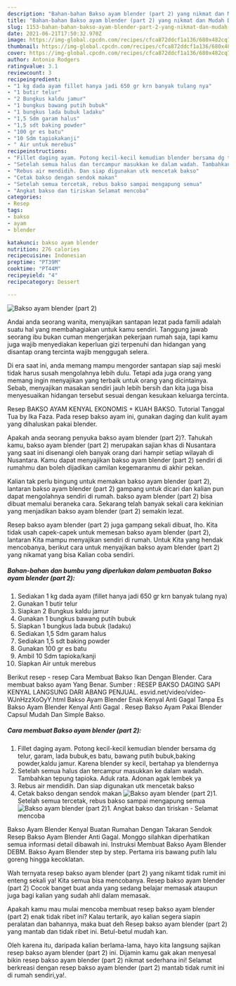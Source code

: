 ```yaml
---
description: "Bahan-bahan Bakso ayam blender (part 2) yang nikmat dan Mudah Dibuat"
title: "Bahan-bahan Bakso ayam blender (part 2) yang nikmat dan Mudah Dibuat"
slug: 1153-bahan-bahan-bakso-ayam-blender-part-2-yang-nikmat-dan-mudah-dibuat
date: 2021-06-21T17:50:32.970Z
image: https://img-global.cpcdn.com/recipes/cfca872ddcf1a136/680x482cq70/bakso-ayam-blender-part-2-foto-resep-utama.jpg
thumbnail: https://img-global.cpcdn.com/recipes/cfca872ddcf1a136/680x482cq70/bakso-ayam-blender-part-2-foto-resep-utama.jpg
cover: https://img-global.cpcdn.com/recipes/cfca872ddcf1a136/680x482cq70/bakso-ayam-blender-part-2-foto-resep-utama.jpg
author: Antonio Rodgers
ratingvalue: 3.1
reviewcount: 3
recipeingredient:
- "1 kg dada ayam fillet hanya jadi 650 gr krn banyak tulang nya"
- "1 butir telur"
- "2 Bungkus kaldu jamur"
- "1 bungkus bawang putih bubuk"
- "1 bungkus lada bubuk ladaku"
- "1,5 Sdm garam halus"
- "1,5 sdt baking powder"
- "100 gr es batu"
- "10 Sdm tapiokakanji"
- " Air untuk merebus"
recipeinstructions:
- "Fillet daging ayam. Potong kecil-kecil kemudian blender bersama dg telur, garam, lada bubuk,es batu, bawang putih bubuk,baking powder,kaldu jamur. Karena blender sy kecil, bertahap ya blendernya"
- "Setelah semua halus dan tercampur masukkan ke dalam wadah. Tambahkan tepung tapioka. Aduk rata. Adonan agak lembek ya"
- "Rebus air mendidih. Dan siap digunakan utk mencetak bakso"
- "Cetak bakso dengan sendok makan"
- "Setelah semua tercetak, rebus bakso sampai mengapung semua"
- "Angkat bakso dan tiriskan Selamat mencoba"
categories:
- Resep
tags:
- bakso
- ayam
- blender

katakunci: bakso ayam blender 
nutrition: 276 calories
recipecuisine: Indonesian
preptime: "PT39M"
cooktime: "PT44M"
recipeyield: "4"
recipecategory: Dessert

---
```



![Bakso ayam blender (part 2)](https://img-global.cpcdn.com/recipes/cfca872ddcf1a136/680x482cq70/bakso-ayam-blender-part-2-foto-resep-utama.jpg)

Andai anda seorang wanita, menyajikan santapan lezat pada famili adalah suatu hal yang membahagiakan untuk kamu sendiri. Tanggung jawab seorang ibu bukan cuman mengerjakan pekerjaan rumah saja, tapi kamu juga wajib menyediakan keperluan gizi terpenuhi dan hidangan yang disantap orang tercinta wajib menggugah selera.

Di era  saat ini, anda memang mampu mengorder santapan siap saji meski tidak harus susah mengolahnya lebih dulu. Tetapi ada juga orang yang memang ingin menyajikan yang terbaik untuk orang yang dicintainya. Sebab, menyajikan masakan sendiri jauh lebih bersih dan kita juga bisa menyesuaikan hidangan tersebut sesuai dengan kesukaan keluarga tercinta. 

Resep BAKSO AYAM KENYAL EKONOMIS + KUAH BAKSO. Tutorial Tanggal Tua by Ika Faza. Pada resep bakso ayam ini, gunakan daging dan kulit ayam yang dihaluskan pakai blender.

Apakah anda seorang penyuka bakso ayam blender (part 2)?. Tahukah kamu, bakso ayam blender (part 2) merupakan sajian khas di Nusantara yang saat ini disenangi oleh banyak orang dari hampir setiap wilayah di Nusantara. Kamu dapat menyajikan bakso ayam blender (part 2) sendiri di rumahmu dan boleh dijadikan camilan kegemaranmu di akhir pekan.

Kalian tak perlu bingung untuk memakan bakso ayam blender (part 2), lantaran bakso ayam blender (part 2) gampang untuk dicari dan kalian pun dapat mengolahnya sendiri di rumah. bakso ayam blender (part 2) bisa dibuat memalui beraneka cara. Sekarang telah banyak sekali cara kekinian yang menjadikan bakso ayam blender (part 2) semakin lezat.

Resep bakso ayam blender (part 2) juga gampang sekali dibuat, lho. Kita tidak usah capek-capek untuk memesan bakso ayam blender (part 2), lantaran Kita mampu menyajikan sendiri di rumah. Untuk Kita yang hendak mencobanya, berikut cara untuk menyajikan bakso ayam blender (part 2) yang nikamat yang bisa Kalian coba sendiri.

<!--inarticleads1-->

##### Bahan-bahan dan bumbu yang diperlukan dalam pembuatan Bakso ayam blender (part 2):

1. Sediakan 1 kg dada ayam (fillet hanya jadi 650 gr krn banyak tulang nya)
1. Gunakan 1 butir telur
1. Siapkan 2 Bungkus kaldu jamur
1. Gunakan 1 bungkus bawang putih bubuk
1. Siapkan 1 bungkus lada bubuk (ladaku)
1. Sediakan 1,5 Sdm garam halus
1. Sediakan 1,5 sdt baking powder
1. Gunakan 100 gr es batu
1. Ambil 10 Sdm tapioka/kanji
1. Siapkan  Air untuk merebus


Berikut resep - resep Cara Membuat Bakso Ikan Dengan Blender. Cara membuat bakso ayam Yang Benar. Sumber : RESEP BAKSO DAGING SAPI KENYAL LANGSUNG DARI ABANG PENJUAL. esvid.net/video/vídeo-WJnHzzXoOyY.html Bakso Ayam Blender Enak Kenyal Anti Gagal Tanpa Es Bakso Ayam Blender Kenyal Anti Gagal . Resep Bakso Ayam Pakai Blender Capsul Mudah Dan Simple Bakso. 

<!--inarticleads2-->

##### Cara membuat Bakso ayam blender (part 2):

1. Fillet daging ayam. Potong kecil-kecil kemudian blender bersama dg telur, garam, lada bubuk,es batu, bawang putih bubuk,baking powder,kaldu jamur. Karena blender sy kecil, bertahap ya blendernya
1. Setelah semua halus dan tercampur masukkan ke dalam wadah. Tambahkan tepung tapioka. Aduk rata. Adonan agak lembek ya
1. Rebus air mendidih. Dan siap digunakan utk mencetak bakso
1. Cetak bakso dengan sendok makan
<img src="//assets-global.cpcdn.com/assets/icons/button_play-2c75c40dde080a61004c1f40b05d8f140eaff45d7e9e6481dc71c63d2e7c4909.png" alt="Bakso ayam blender (part 2)">1. Setelah semua tercetak, rebus bakso sampai mengapung semua
<img src="//assets-global.cpcdn.com/assets/icons/button_play-2c75c40dde080a61004c1f40b05d8f140eaff45d7e9e6481dc71c63d2e7c4909.png" alt="Bakso ayam blender (part 2)">1. Angkat bakso dan tiriskan - Selamat mencoba


Bakso Ayam Blender Kenyal Buatan Rumahan Dengan Takaran Sendok Resep Bakso Ayam Blender Anti Gagal. Monggo silahkan diperhatikan semua informasi detail dibawah ini. Instruksi Membuat Bakso Ayam Blender DEBM. Bakso Ayam Blender step by step. Pertama iris bawang putih lalu goreng hingga kecoklatan. 

Wah ternyata resep bakso ayam blender (part 2) yang nikamt tidak rumit ini enteng sekali ya! Kita semua bisa mencobanya. Resep bakso ayam blender (part 2) Cocok banget buat anda yang sedang belajar memasak ataupun juga bagi kalian yang sudah ahli dalam memasak.

Apakah kamu mau mulai mencoba membuat resep bakso ayam blender (part 2) enak tidak ribet ini? Kalau tertarik, ayo kalian segera siapin peralatan dan bahannya, maka buat deh Resep bakso ayam blender (part 2) yang mantab dan tidak ribet ini. Betul-betul mudah kan. 

Oleh karena itu, daripada kalian berlama-lama, hayo kita langsung sajikan resep bakso ayam blender (part 2) ini. Dijamin kamu gak akan menyesal bikin resep bakso ayam blender (part 2) nikmat sederhana ini! Selamat berkreasi dengan resep bakso ayam blender (part 2) mantab tidak rumit ini di rumah sendiri,ya!.

